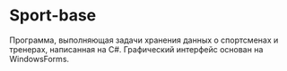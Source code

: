 # Sport-base
Программа, выполняющая задачи хранения данных о спортсменах и тренерах, написанная на C#. 
Графический интерфейс основан на WindowsForms.



